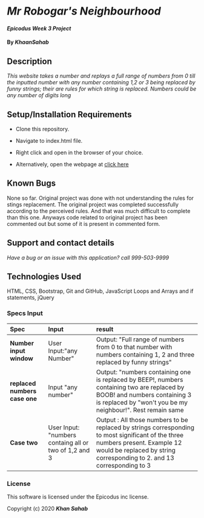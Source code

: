 # _Mr Robogar's Neighbourhood_

#### _Epicodus Week 3 Project_

#### By _**KhaanSahab**_

## Description

_This website takes a number and replays a full range of numbers from 0 till the inputted number with any number containing 1,2 or 3 being replaced by funny strings; their are rules for which string is replaced. Numbers could be any number of digits long_

## Setup/Installation Requirements

* Clone this repository.
* Navigate to index.html file.
* Right click and open in the browser of your choice.

* Alternatively, open the webpage at [click here](https://nkhakwan.github.io/week3RepeatProject/)

## Known Bugs

None so far. Original project was done with not understanding the rules for stings replacement. The original project was completed successfully according to the perceived rules. And that was much difficult to complete than this one. Anyways code related to original project has been commented out but some of it is present in commented form.

## Support and contact details

_Have a bug or an issue with this application? call 999-503-9999_

## Technologies Used

HTML,
CSS,
Bootstrap,
Git and GitHub,
JavaScript Loops and Arrays and if statements,
jQuery

### Specs Input
| Spec | Input | result |
| :-------------  | :-----------------------------------------------------| :----------------------------------------|
| **Number input window**  | User Input:"any Number" | Output: "Full range of numbers from 0 to that number with numbers containing 1, 2 and three replaced by funny strings" |
| **replaced numbers case one** | Input "any number" | Output: "numbers containing one is replaced by BEEP!, numbers containing two are replaced by BOOB! and numbers containing 3 is replaced by "won't you be my neighbour!". Rest remain same|
| **Case two** | User Input: "numbers containg all or two of 1,2 and 3| Output : All those numbers to be replaced by strings corresponding to most significant of the three numbers present. Example 12 would be replaced by string corresponding to 2. and 13 corresponding to 3 |

### License
This software is licensed under the Epicodus inc license.

Copyright (c) 2020 **_Khan Sahab_**























